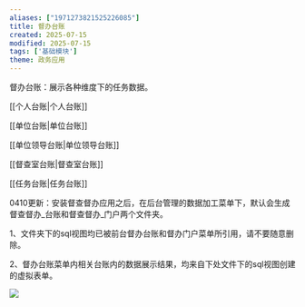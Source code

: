 ```yaml
---
aliases: ["1971273821525226085"]
title: 督办台账
created: 2025-07-15
modified: 2025-07-15
tags: ['基础模块']
theme: 政务应用
---
```


督办台账：展示各种维度下的任务数据。

[[个人台账|个人台账]]

[[单位台账|单位台账]]

[[单位领导台账|单位领导台账]]

[[督查室台账|督查室台账]]

[[任务台账|任务台账]]

0410更新：安装督查督办应用之后，在后台管理的数据加工菜单下，默认会生成督查督办\_台账和督查督办\_门户两个文件夹。

1、文件夹下的sql视图均已被前台督办台账和督办门户菜单所引用，请不要随意删除。

2、督办台账菜单内相关台账内的数据展示结果，均来自下处文件下的sql视图创建的虚拟表单。

![](https://myhelpdoc.oss-cn-heyuan.aliyuncs.com/mdimages/e187e9797ee5d46953ab920853f63052.jpg)